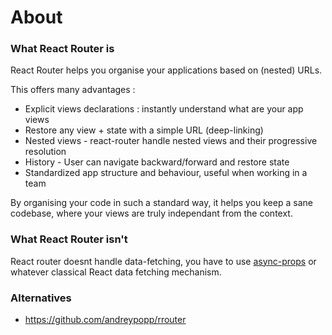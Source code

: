 # About

### What React Router is

React Router helps you organise your applications based on (nested) URLs.

This offers many advantages :

 - Explicit views declarations : instantly understand what are your app views
 - Restore any view + state with a simple URL (deep-linking)
 - Nested views - react-router handle nested views and their progressive resolution
 - History - User can navigate backward/forward and restore state
 - Standardized app structure and behaviour, useful when working in a team

By organising your code in such a standard way, it helps you keep a sane codebase, where your views are truly independant from the context.

### What React Router isn't

React router doesnt handle data-fetching, you have to use [async-props](https://github.com/ryanflorence/async-props) or whatever classical React data fetching mechanism.

### Alternatives

 - https://github.com/andreypopp/rrouter

